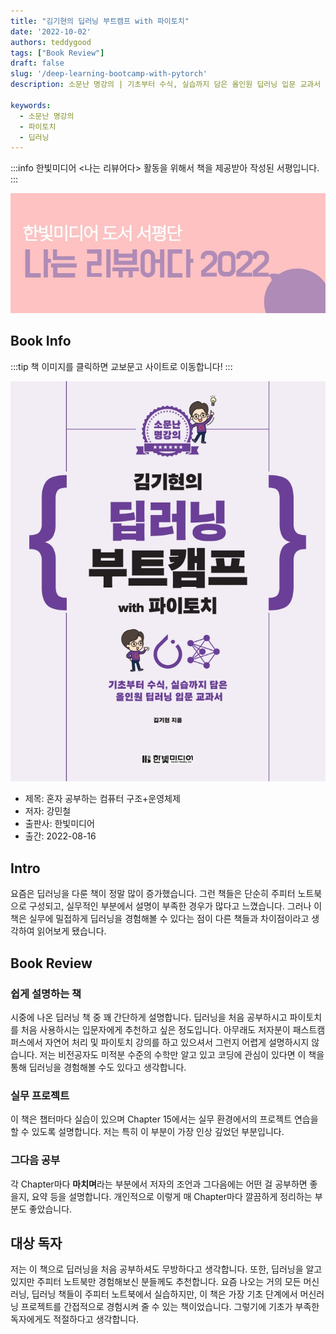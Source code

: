 ```yaml
---
title: "김기현의 딥러닝 부트캠프 with 파이토치"
date: '2022-10-02'
authors: teddygood
tags: ["Book Review"]
draft: false
slug: '/deep-learning-bootcamp-with-pytorch'
description: 소문난 명강의 | 기초부터 수식, 실습까지 담은 올인원 딥러닝 입문 교과서

keywords:
  - 소문난 명강의
  - 파이토치
  - 딥러닝
---
```


:::info
한빛미디어 <나는 리뷰어다> 활동을 위해서 책을 제공받아 작성된 서평입니다.
:::

![나는 리뷰어다 2022](../assets/I-am-reviewer-2022.jpg)

## Book Info

:::tip
책 이미지를 클릭하면 교보문고 사이트로 이동합니다!
:::

[![책](../assets/review/deep-learning-bootcamp-with-pytorch.jpg)](https://www.kyobobook.co.kr/product/detailViewKor.laf?ejkGb=KOR&mallGb=KOR&barcode=9791169210140&orderClick=LEa&Kc=)

- 제목: 혼자 공부하는 컴퓨터 구조+운영체제
- 저자: 강민철
- 출판사: 한빛미디어
- 출간: 2022-08-16

<!--truncate-->

## Intro

요즘은 딥러닝을 다룬 책이 정말 많이 증가했습니다. 그런 책들은 단순히 주피터 노트북으로 구성되고, 실무적인 부분에서 설명이 부족한 경우가 많다고 느꼈습니다. 그러나 이 책은 실무에 밀접하게 딥러닝을 경험해볼 수 있다는 점이 다른 책들과 차이점이라고 생각하여 읽어보게 됐습니다.

## Book Review

### 쉽게 설명하는 책

시중에 나온 딥러닝 책 중 꽤 간단하게 설명합니다. 딥러닝을 처음 공부하시고 파이토치를 처음 사용하시는 입문자에게 추천하고 싶은 정도입니다. 아무래도 저자분이 패스트캠퍼스에서 자연어 처리 및 파이토치 강의를 하고 있으셔서 그런지 어렵게 설명하시지 않습니다. 저는 비전공자도 미적분 수준의 수학만 알고 있고 코딩에 관심이 있다면 이 책을 통해 딥러닝을 경험해볼 수도 있다고 생각합니다.

### 실무 프로젝트

이 책은 챕터마다 실습이 있으며 Chapter 15에서는 실무 환경에서의 프로젝트 연습을 할 수 있도록 설명합니다. 저는 특히 이 부분이 가장 인상 깊었던 부분입니다.

### 그다음 공부

각 Chapter마다 **마치며**라는 부분에서 저자의 조언과 그다음에는 어떤 걸 공부하면 좋을지, 요약 등을 설명합니다. 개인적으로 이렇게 매 Chapter마다 깔끔하게 정리하는 부분도 좋았습니다.

## 대상 독자

저는 이 책으로 딥러닝을 처음 공부하셔도 무방하다고 생각합니다. 또한, 딥러닝을 알고 있지만 주피터 노트북만 경험해보신 분들께도 추천합니다. 요즘 나오는 거의 모든 머신러닝, 딥러닝 책들이 주피터 노트북에서 실습하지만, 이 책은 가장 기초 단계에서 머신러닝 프로젝트를 간접적으로 경험시켜 줄 수 있는 책이었습니다. 그렇기에 기초가 부족한 독자에게도 적절하다고 생각합니다.